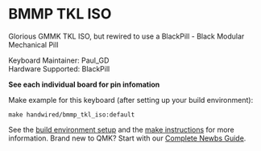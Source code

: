# BMMP TKL ISO

Glorious GMMK TKL ISO, but rewired to use a BlackPill - Black Modular Mechanical Pill

Keyboard Maintainer: Paul_GD  
Hardware Supported: BlackPill

**See each individual board for pin infomation**

Make example for this keyboard (after setting up your build environment):

    make handwired/bmmp_tkl_iso:default

See the [build environment setup](https://docs.qmk.fm/#/getting_started_build_tools) and the [make instructions](https://docs.qmk.fm/#/getting_started_make_guide) for more information. Brand new to QMK? Start with our [Complete Newbs Guide](https://docs.qmk.fm/#/newbs).
